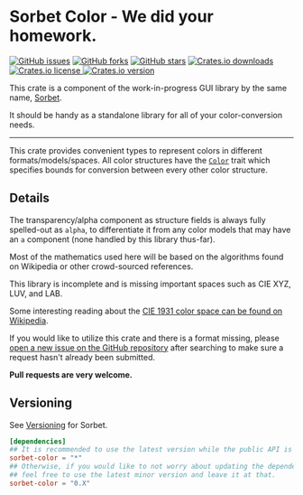 # Sorbet Color - We did your homework.

[![GitHub issues](https://img.shields.io/github/issues/spikespaz/sorbet-rs?logo=github&style=flat-square)](https://github.com/spikespaz/sorbet-rs/issues)
[![GitHub forks](https://img.shields.io/github/forks/spikespaz/sorbet-rs?logo=github&style=flat-square)](https://github.com/spikespaz/sorbet-rs/network)
[![GitHub stars](https://img.shields.io/github/stars/spikespaz/sorbet-rs?logo=github&style=flat-square)](https://github.com/spikespaz/sorbet-rs/stargazers)
[
![Crates.io downloads](https://img.shields.io/crates/d/sorbet-color?logo=rust&style=flat-square)
![Crates.io license](https://img.shields.io/crates/l/sorbet-color?style=flat-square)
![Crates.io version](https://img.shields.io/crates/v/sorbet-color?label=version&style=flat-square)
][200]

This crate is a component of the work-in-progress GUI library by the same name, [Sorbet][100].

It should be handy as a standalone library for all of your color-conversion needs.

[100]: https://github.com/spikespaz/sorbet-rs
[200]: https://crates.io/crates/sorbet-color

---

This crate provides convenient types to represent colors in different formats/models/spaces.
All color structures have the [`Color`][1001] trait which specifies bounds for conversion between
every other color structure.

[1001]: https://docs.rs/sorbet-color/latest/sorbet_color/trait.Color.html

## Details

The transparency/alpha component as structure fields is always fully spelled-out as `alpha`,
to differentiate it from any color models that may have an `a` component
(none handled by this library thus-far).

Most of the mathematics used here will be based on the algorithms found on Wikipedia or
other crowd-sourced references.

This library is incomplete and is missing important spaces such as CIE XYZ, LUV, and LAB.

Some interesting reading about the
[CIE 1931 color space can be found on Wikipedia][2001].

If you would like to utilize this crate and there is a format missing, please
[open a new issue on the GitHub repository][101] after searching to make sure a request hasn't already been submitted.

**Pull requests are very welcome.**

[101]: https://github.com/spikespaz/sorbet-rs/issues
[2001]: https://en.wikipedia.org/wiki/CIE_1931_color_space

## Versioning

See [Versioning][103] for Sorbet.

```toml
[dependencies]
## It is recommended to use the latest version while the public API is unstable.
sorbet-color = "*"
## Otherwise, if you would like to not worry about updating the dependency,
## feel free to use the latest minor version and leave it at that.
sorbet-color = "0.X"
```

[102]: https://github.com/spikespaz/sorbet-rs/blob/master/README.md
[103]: https://github.com/spikespaz/sorbet-rs/blob/master/README.md#versioning
